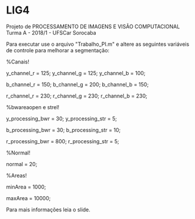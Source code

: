 # LIG4
Projeto de PROCESSAMENTO DE IMAGENS E VISÃO COMPUTACIONAL Turma A - 2018/1 - UFSCar Sorocaba

Para executar use o arquivo "Trabalho_PI.m" e altere as seguintes variáveis de controle para melhorar a segmentação:

%Canais!

y_channel_r = 125; y_channel_g = 125; y_channel_b = 100;

b_channel_r = 150; b_channel_g = 200; b_channel_b = 150;

r_channel_r = 230; r_channel_g = 230; r_channel_b = 230;

%bwareaopen e strel!
    
y_processing_bwr = 30;  y_processing_str = 5;

b_processing_bwr = 30;  b_processing_str = 10;

r_processing_bwr = 800; r_processing_str = 5;

%Normal!
    
normal = 20;

%Areas!
    
minArea = 1000;

maxArea = 10000;

Para  mais informações leia o slide.
